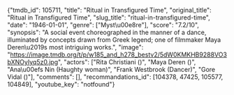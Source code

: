 {"tmdb_id": 105711, "title": "Ritual in Transfigured Time", "original_title": "Ritual in Transfigured Time", "slug_title": "ritual-in-transfigured-time", "date": "1946-01-01", "genre": ["Myst\u00e8re"], "score": "7.2/10", "synopsis": "A social event choreographed in the manner of a dance, illuminated by concepts drawn from Greek legend; one of filmmaker Maya Deren\u2019s most intriguing works.", "image": "https://image.tmdb.org/t/p/w185_and_h278_bestv2/5dW0KMKHB9288VO3bXNOyIyq5z0.jpg", "actors": ["Rita Christiani ()", "Maya Deren ()", "Ana\u00efs Nin (Haughty woman)", "Frank Westbrook (Dancer)", "Gore Vidal ()"], "comments": [], "recommandations_id": [104378, 47425, 105577, 104849], "youtube_key": "notfound"}